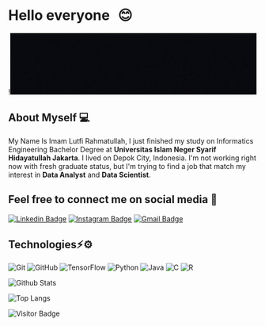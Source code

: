 # Hello everyone <img src="https://raw.githubusercontent.com/aemmadi/aemmadi/master/wave.gif" width="10px" height="10px">😊
!<img src="https://github.com/lutfi640/lutfi640/blob/main/github.gif" >

## About Myself 💻
My Name Is Imam Lutfi Rahmatullah, I just finished my study on Informatics Engineering Bachelor Degree at **Universitas Islam Neger Syarif Hidayatullah Jakarta**. I lived on Depok City, Indonesia. I'm not working right now with fresh graduate status, but I'm trying to find a job that match my interest in **Data Analyst** and **Data Scientist**.
## Feel free to connect me on social media 📲
[![Linkedin Badge](https://img.shields.io/badge/-imamlutfirahmatullah-blue?style=flat-square&logo=Linkedin&logoColor=white&link=https://www.linkedin.com/in/imam-lutfi-r-27980711a/)](https://www.linkedin.com/in/imam-lutfi-r-27980711a/)
[![Instagram Badge](https://img.shields.io/badge/-lutfi__rahmatullah-magenta?style=flat-square&logo=instagram&logoColor=white&link=https://www.instagram.com/lutfi__rahmatullah/)](https://www.instagram.com/lutfi__rahmatullah/)
[![Gmail Badge](https://img.shields.io/badge/-lutfi640@gmail.com-c14438?style=flat-square&logo=Gmail&logoColor=white&link=mailto:lutfi640@gmail.com)](mailto:lutfi640@gmail.com)
## Technologies⚡⚙️
![Git](https://img.shields.io/badge/-Git-black?style=flat-square&logo=git)
![GitHub](https://img.shields.io/badge/-GitHub-181717?style=flat-square&logo=github)
![TensorFlow](https://img.shields.io/badge/-TensorFlow-grey?style=flat-square&logo=tensorflow)
![Python](https://img.shields.io/badge/-Python-black?style=flat-square&logo=Python)
![Java](https://img.shields.io/badge/-java-E34A86?style=flat-square&logo=java)
![C](https://img.shields.io/badge/-C-00599C?style=flat-square&logo=c)
![R](https://img.shields.io/badge/-R-00599C?style=flat-square&logo=r)

![Github Stats](https://github-readme-stats.vercel.app/api?username=lutfi640&count_private=true&show_icons=true&include_all_commits=true)

![Top Langs](https://github-readme-stats.vercel.app/api/top-langs/?username=lutfi640&hide=TeX&layout=compact)

![Visitor Badge](https://visitor-badge.laobi.icu/badge?page_id=lutfi640.lufi640)

<!--
**lutfi640/lutfi640** is a ✨ _special_ ✨ repository because its `README.md` (this file) appears on your GitHub profile.

Here are some ideas to get you started:

- 🔭 I’m currently working on ...
- 🌱 I’m currently learning ...
- 👯 I’m looking to collaborate on ...
- 🤔 I’m looking for help with ...
- 💬 Ask me about ...
- 📫 How to reach me: ...
- 😄 Pronouns: ...
- ⚡ Fun fact: ...
-->
